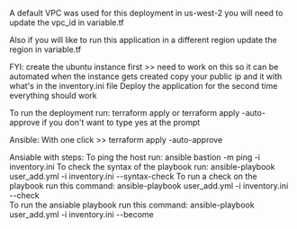 
A default VPC was used for this deployment in us-west-2
you will need to update the vpc_id in variable.tf

Also if you will like to run this application in a different region
update the region in variable.tf

FYI: create the ubuntu instance first >> need to work on this so it can be automated
    when the instance gets created copy your public ip and it with what's in the inventory.ini file
    Deploy the application for the second time everything should work
    
To run the deployment run:
terraform apply or 
terraform apply -auto-approve if you don't want to type yes at the prompt

Ansible:
With one click >> terraform apply -auto-approve

Ansiable with steps:
To ping the host run:
ansible bastion -m ping -i  inventory.ini
To check the syntax of the playbook run:
ansible-playbook user_add.yml -i inventory.ini --syntax-check
To run a check on the playbook run this command:
ansible-playbook user_add.yml -i inventory.ini --check                    
To run the ansiable playbook run this command:
ansible-playbook user_add.yml -i inventory.ini --become
